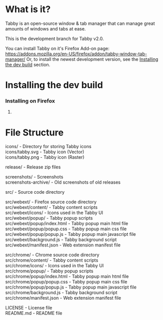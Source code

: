 # What is it?

Tabby is an open-source window & tab manager that can manage great amounts of windows and tabs at ease.

This is the development branch for Tabby v2.0.

You can install Tabby on it's Firefox Add-on page: https://addons.mozilla.org/en-US/firefox/addon/tabby-window-tab-manager/
Or, to install the newest development version, see the [Installing the dev build](#installing-the-dev-build) section.

# Installing the dev build

### Installing on Firefox
1. 

# File Structure

icons/ - Directory for storing Tabby icons<br/>
icons/tabby.svg - Tabby icon (Vector)<br/>
icons/tabby.png - Tabby icon (Raster)<br/>

release/ - Release zip files<br/>

screenshots/ - Screenshots<br/>
screenshots-archive/ - Old screenshots of old releases<br/>

src/ - Source code directory<br/>

src/webext/ - Firefox source code directory<br/>
src/webext/content/ - Tabby content scripts<br/>
src/webext/icons/ - Icons used in the Tabby UI<br/>
src/webext/popup/ - Tabby popup scripts<br/>
src/webext/popup/index.html - Tabby popup main html file<br/>
src/webext/popup/popup.css - Tabby popup main css file<br/>
src/webext/popup/popup.js - Tabby popup main javascript file<br/>
src/webext/background.js - Tabby background script<br/>
src/webext/manifest.json - Web extension manifest file<br/>

src/chrome/ - Chrome source code directory<br/>
src/chrome/content/ - Tabby content scripts<br/>
src/chrome/icons/ - Icons used in the Tabby UI<br/>
src/chrome/popup/ - Tabby popup scripts<br/>
src/chrome/popup/index.html - Tabby popup main html file<br/>
src/chrome/popup/popup.css - Tabby popup main css file<br/>
src/chrome/popup/popup.js - Tabby popup main javascript file<br/>
src/chrome/background.js - Tabby background script<br/>
src/chrome/manifest.json - Web extension manifest file<br/>

LICENSE - License file<br/>
README.md - README file
